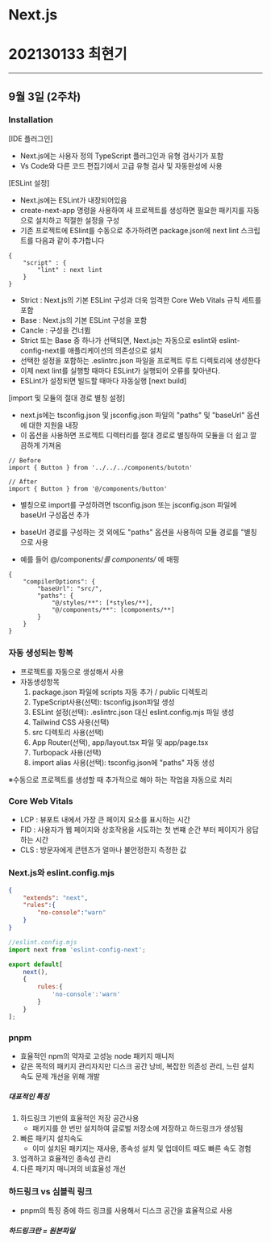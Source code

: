 # Next.js
# 202130133 최현기
-----
## 9월 3일 (2주차)

### Installation
[IDE 플러그인]

- Next.js에는 사용자 정의 TypeScript 플러그인과 유형 검사기가 포함
- Vs Code와 다른 코드 편집기에서 고급 유형 검사 및 자동완성에 사용

[ESLint 설정]

- Next.js에는 ESLint가 내장되어있음
- create-next-app 명령을 사용하여 새 프로젝트를 생성하면 필요한 패키지를 자동으로 설치하고 적절한 설정을 구성
- 기존 프로젝트에 ESlint를 수동으로 추가하려면 package.json에 next lint 스크립트를 다음과 같이 추가합니다

```tsx
{
    "script" : {
        "lint" : next lint
    }
}
```

- Strict : Next.js의 기본 ESLint 구성과 더욱 엄격한 Core Web Vitals 규칙 세트를 포함
- Base : Next.js의 기본 ESLint 구성을 포함
- Cancle : 구성을 건너뜀
- Strict 또는 Base 중 하나가 선택되면, Next.js는 자동으로 eslint와 eslint-config-next를 애플리케이션의 의존성으로 설치
- 선택한 설정을 포함하는 .eslintrc.json 파일을 프로젝트 루트 디렉토리에 생성한다
- 이제 next lint를 실행할 때마다 ESLint가 실행되어 오류를 찾아낸다.
- ESLint가 설정되면 빌드할 때마다 자동실행 [next build]

[import 및 모듈의 절대 경로 별칭 설정]

- next.js에는 tsconfig.json 및 jsconfig.json 파일의 "paths" 및 "baseUrl" 옵션에 대한 지원을 내장
- 이 옵션을 사용하면 프로젝트 디렉터리를 절대 경로로 별칭하여 모듈을 더 쉽고 깔끔하게 가져옴
```tsx
// Before
import { Button } from '../../../components/butotn'

// After
import { Button } from '@/components/button'

```
- 별칭으로 import를 구성하려면 tsconfig.json 또는 jsconfig.json 파일에 baseUrl 구성옵션 추가

- baseUrl 경로를 구성하는 것 외에도 "paths" 옵션을 사용하여 모듈 경로를 "별칭으로 사용
- 예를 들어 @/components/*를 components/* 에 매핑

```
{
    "compilerOptions": {
        "baseUrl": "src/",
        "paths": {
            "@/styles/**": [*styles/**],
            "@/components/**": [components/**]
        }
    }
}
```

### 자동 생성되는 항복
- 프로젝트를 자동으로 생성해서 사용
- 자동생성항목
    1. package.json 파일에 scripts 자동 추가 / public 디렉토리
    2. TypeScript사용(선택): tsconfig.json파일 생성
    3. ESLint 설정(선택): .eslintrc.json 대신 eslint.config.mjs 파일 생성
    4. Tailwind CSS 사용(선택)
    5. src 디렉토리 사용(선택)
    6. App Router(선택), app/layout.tsx 파일 및 app/page.tsx
    7. Turbopack 사용(선택)
    8. import alias 사용(선택): tsconfig.json에 "paths" 자동 생성

※수동으로 프로젝트를 생성할 때 추가적으로 해야 하는 작업을 자동으로 처리

### Core Web Vitals
- LCP : 뷰포트 내에서 가장 큰 페이지 요소를 표시하는 시간
- FID : 사용자가 웹 페이지와 상호작용을 시도하는 첫 번쨰 순간 부터 페이지가 응답하는 시간
- CLS : 방문자에게 콘텐츠가 얼마나 불안정한지 측정한 값


### Next.js와 eslint.config.mjs
```json
{
    "extends": "next",
    "rules":{
        "no-console":"warn"
    }
}
```

```js
//eslint.config.mjs
import next from 'eslint-config-next';

export default[
    next(),
    {
        rules:{
            'no-console':'warn'
        }
    }
];
```

### pnpm
- 효율적인 npm의 약자로 고성능 node 패키지 매니저
- 같은 목적의 패키지 관리자지만 디스크 공간 낭비, 복잡한 의존성 관리, 느린 설치 속도 문제 개선을 위해 개발

##### 대표적인 특징
1. 하드링크 기반의 효율적인 저장 공간사용
    - 패키지를 한 번만 설치하여 글로벌 저장소에 저장하고 하드링크가 생성됨
2. 빠른 패키지 설치속도
    - 이미 설치된 패키지는 재사용, 종속성 설치 및 업데이트 때도 빠른 속도 경험
3. 엄격하고 효율적인 종속성 관리
4. 다른 패키지 매니저의 비효율성 개선

### 하드링크 vs 심볼릭 링크

- pnpm의 특징 중에 하드 링크를 사용해서 디스크 공간을 효율적으로 사용

##### 하드링크란 = 원본파일

